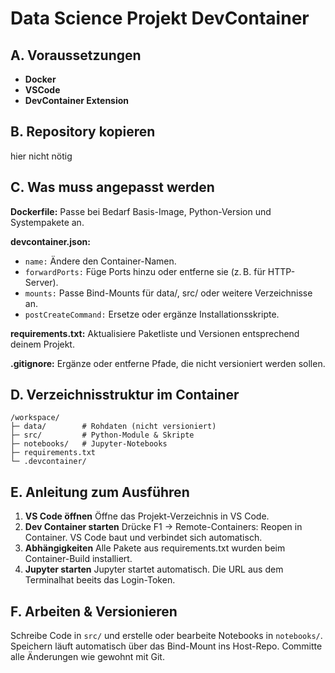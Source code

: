 # Data Science Projekt DevContainer

## A. Voraussetzungen
- **Docker**
- **VSCode**
- **DevContainer Extension**

## B. Repository kopieren
hier nicht nötig

## C. Was muss angepasst werden
**Dockerfile:**
Passe bei Bedarf Basis-Image, Python-Version und Systempakete an.

**devcontainer.json:**
- `name:` Ändere den Container-Namen.
- `forwardPorts:` Füge Ports hinzu oder entferne sie (z. B. für HTTP-Server).
- `mounts:` Passe Bind-Mounts für data/, src/ oder weitere Verzeichnisse an.
- `postCreateCommand:` Ersetze oder ergänze Installationsskripte.

**requirements.txt:**
Aktualisiere Paketliste und Versionen entsprechend deinem Projekt.

**.gitignore:**
Ergänze oder entferne Pfade, die nicht versioniert werden sollen.

## D. Verzeichnisstruktur im Container
```
/workspace/
├─ data/        # Rohdaten (nicht versioniert)
├─ src/         # Python-Module & Skripte
├─ notebooks/   # Jupyter-Notebooks
├─ requirements.txt
└─ .devcontainer/
```

## E. Anleitung zum Ausführen
1. **VS Code öffnen** Öffne das Projekt-Verzeichnis in VS Code.
2. **Dev Container starten** Drücke F1 → Remote-Containers: Reopen in Container. VS Code baut und verbindet sich automatisch.
3. **Abhängigkeiten** Alle Pakete aus requirements.txt wurden beim Container-Build installiert.
4. **Jupyter starten** Jupyter startet automatisch. Die URL aus dem Terminalhat beeits das Login-Token.

## F. Arbeiten & Versionieren
Schreibe Code in `src/` und erstelle oder bearbeite Notebooks in `notebooks/`.
Speichern läuft automatisch über das Bind-Mount ins Host-Repo.
Committe alle Änderungen wie gewohnt mit Git.